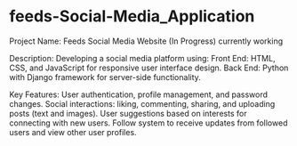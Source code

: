 # feeds-Social-Media_Application

Project Name: Feeds Social Media Website (In Progress)
currently working


Description:
Developing a social media platform using:
Front End: HTML, CSS, and JavaScript for responsive user interface design.
Back End: Python with Django framework for server-side functionality.

Key Features:
User authentication, profile management, and password changes.
Social interactions: liking, commenting, sharing, and uploading posts (text and images).
User suggestions based on interests for connecting with new users.
Follow system to receive updates from followed users and view other user profiles.

